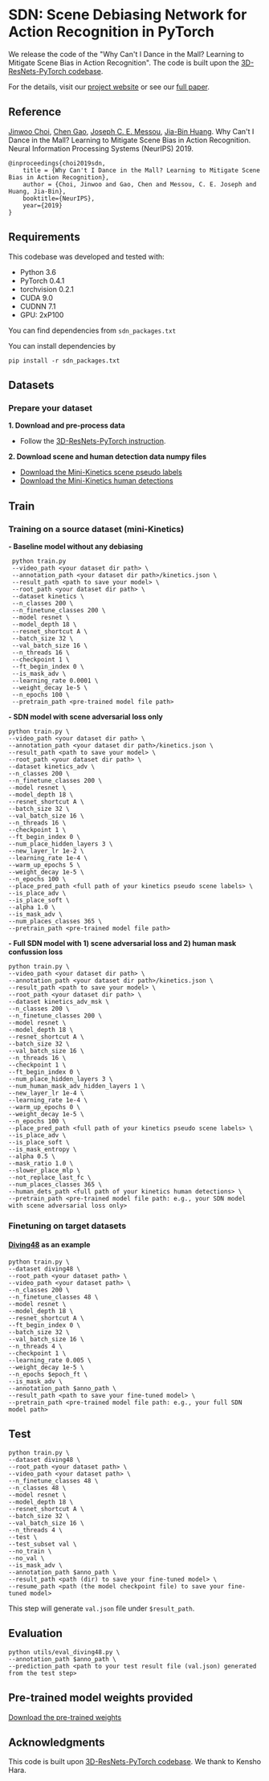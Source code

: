 # SDN: Scene Debiasing Network for Action Recognition in PyTorch
We release the code of the "Why Can't I Dance in the Mall? Learning to Mitigate Scene Bias in Action Recognition". The code is built upon the [3D-ResNets-PyTorch codebase](https://github.com/kenshohara/3D-ResNets-PyTorch).

For the details, visit our [project website](http://chengao.vision/SDN/) or see our [full paper](https://papers.nips.cc/paper/8372-why-cant-i-dance-in-the-mall-learning-to-mitigate-scene-bias-in-action-recognition.pdf).

## Reference
[Jinwoo Choi](https://sites.google.com/site/jchoivision/), [Chen Gao](https://gaochen315.github.io/), [Joseph C. E. Messou](https://josephcmessou.weebly.com/about.html), [Jia-Bin Huang](https://filebox.ece.vt.edu/~jbhuang/index.html). Why Can't I Dance in the Mall? Learning to Mitigate Scene Bias in Action Recognition. Neural Information Processing Systems (NeurIPS) 2019.

```
@inproceedings{choi2019sdn,
    title = {Why Can't I Dance in the Mall? Learning to Mitigate Scene Bias in Action Recognition},
    author = {Choi, Jinwoo and Gao, Chen and Messou, C. E. Joseph and Huang, Jia-Bin},
    booktitle={NeurIPS},
    year={2019}
}
```

## Requirements
This codebase was developed and tested with:
- Python 3.6
- PyTorch 0.4.1
- torchvision 0.2.1
- CUDA 9.0
- CUDNN 7.1
- GPU: 2xP100 

You can find dependencies from `sdn_packages.txt`

You can install dependencies by
```
pip install -r sdn_packages.txt 
```

## Datasets
### Prepare your dataset
**1. Download and pre-process data**
- Follow the [3D-ResNets-PyTorch instruction](https://github.com/kenshohara/3D-ResNets-PyTorch#preparation).

**2. Download scene and human detection data numpy files**
- [Download the Mini-Kinetics scene pseudo labels](https://filebox.ece.vt.edu/~jinchoi/files/sdn/places_data.zip)
- [Download the Mini-Kinetics human detections](https://filebox.ece.vt.edu/~jinchoi/files/sdn/detections.zip)

## Train
### Training on a source dataset (mini-Kinetics)
**- Baseline model without any debiasing**
```
 python train.py 
 --video_path <your dataset dir path> \
 --annotation_path <your dataset dir path>/kinetics.json \
 --result_path <path to save your model> \
 --root_path <your dataset dir path> \
 --dataset kinetics \
 --n_classes 200 \
 --n_finetune_classes 200 \
 --model resnet \
 --model_depth 18 \
 --resnet_shortcut A \
 --batch_size 32 \
 --val_batch_size 16 \
 --n_threads 16 \
 --checkpoint 1 \
 --ft_begin_index 0 \
 --is_mask_adv \
 --learning_rate 0.0001 \
 --weight_decay 1e-5 \
 --n_epochs 100 \
 --pretrain_path <pre-trained model file path>
 ```
 
**- SDN model with scene adversarial loss only**
```
python train.py \
--video_path <your dataset dir path> \
--annotation_path <your dataset dir path>/kinetics.json \
--result_path <path to save your model> \
--root_path <your dataset dir path> \
--dataset kinetics_adv \
--n_classes 200 \
--n_finetune_classes 200 \
--model resnet \
--model_depth 18 \
--resnet_shortcut A \
--batch_size 32 \
--val_batch_size 16 \
--n_threads 16 \
--checkpoint 1 \
--ft_begin_index 0 \
--num_place_hidden_layers 3 \
--new_layer_lr 1e-2 \
--learning_rate 1e-4 \
--warm_up_epochs 5 \
--weight_decay 1e-5 \
--n_epochs 100 \
--place_pred_path <full path of your kinetics pseudo scene labels> \
--is_place_adv \
--is_place_soft \
--alpha 1.0 \
--is_mask_adv \
--num_places_classes 365 \
--pretrain_path <pre-trained model file path>
```

**- Full SDN model with 1) scene adversarial loss and 2) human mask confussion loss**
```
python train.py \
--video_path <your dataset dir path> \
--annotation_path <your dataset dir path>/kinetics.json \
--result_path <path to save your model> \
--root_path <your dataset dir path> \
--dataset kinetics_adv_msk \
--n_classes 200 \
--n_finetune_classes 200 \
--model resnet \
--model_depth 18 \
--resnet_shortcut A \
--batch_size 32 \
--val_batch_size 16 \
--n_threads 16 \
--checkpoint 1 \
--ft_begin_index 0 \
--num_place_hidden_layers 3 \
--num_human_mask_adv_hidden_layers 1 \
--new_layer_lr 1e-4 \
--learning_rate 1e-4 \
--warm_up_epochs 0 \
--weight_decay 1e-5 \
--n_epochs 100 \
--place_pred_path <full path of your kinetics pseudo scene labels> \
--is_place_adv \
--is_place_soft \
--is_mask_entropy \
--alpha 0.5 \
--mask_ratio 1.0 \
--slower_place_mlp \
--not_replace_last_fc \
--num_places_classes 365 \
--human_dets_path <full path of your kinetics human detections> \
--pretrain_path <pre-trained model file path: e.g., your SDN model with scene adversarial loss only>
```

### Finetuning on target datasets
#### [Diving48](http://www.svcl.ucsd.edu/projects/resound/dataset.html) as an example
```
python train.py \
--dataset diving48 \
--root_path <your dataset path> \
--video_path <your dataset path> \
--n_classes 200 \
--n_finetune_classes 48 \
--model resnet \
--model_depth 18 \
--resnet_shortcut A \
--ft_begin_index 0 \
--batch_size 32 \
--val_batch_size 16 \
--n_threads 4 \
--checkpoint 1 \
--learning_rate 0.005 \
--weight_decay 1e-5 \
--n_epochs $epoch_ft \
--is_mask_adv \
--annotation_path $anno_path \
--result_path <path to save your fine-tuned model> \
--pretrain_path <pre-trained model file path: e.g., your full SDN model path>
```

## Test
```
python train.py \
--dataset diving48 \
--root_path <your dataset path> \
--video_path <your dataset path> \
--n_finetune_classes 48 \
--n_classes 48 \
--model resnet \
--model_depth 18 \
--resnet_shortcut A \
--batch_size 32 \
--val_batch_size 16 \
--n_threads 4 \
--test \
--test_subset val \
--no_train \
--no_val \
--is_mask_adv \
--annotation_path $anno_path \
--result_path <path (dir) to save your fine-tuned model> \
--resume_path <path (the model checkpoint file) to save your fine-tuned model>
```
This step will generate `val.json` file under `$result_path`.

## Evaluation
```
python utils/eval_diving48.py \
--annotation_path $anno_path \
--prediction_path <path to your test result file (val.json) generated from the test step>
```

## Pre-trained model weights provided
[Download the pre-trained weights](https://drive.google.com/file/d/1gkyL80fDXmFCBjtgKlFNKVqb4OHNhrDL/view?usp=sharing)

## Acknowledgments
This code is built upon [3D-ResNets-PyTorch codebase](https://github.com/kenshohara/3D-ResNets-PyTorch). We thank to Kensho Hara. 
